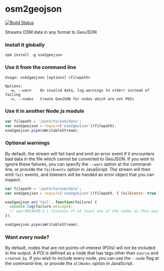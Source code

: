 # osm2geojson

[![Build Status](https://travis-ci.org/rclark/osm2geojson.svg?branch=master)](https://travis-ci.org/rclark/osm2geojson)

Streams OSM data in any format to GeoJSON

### Install it globally
```
npm install -g osm2geojson
```

### Use it from the command line
```
Usage: osm2geojson [options] <filepath>

Options:
  -w, --warn	On invalid data, log warnings to stderr instead of failing
  -n, --nodes	Create GeoJSON for nodes which are not POIs
```

### Use it in another Node.js module

```js
var filepath = '/path/to/osm/data';
var osm2geojson = require('osm2geojson')(filepath);
osm2geojson.pipe(aWritableStream);
```

### Optional warnings

By default, the stream will fail hard and emit an error event if it encounters
bad data in the file which cannot be converted to GeoJSON. If you wish to ignore
these failures, you can specify the `--warn` option at the command-line, or
provide the `failEvents` option in JavaScript. The stream will then emit `fail`
events, and listeners will be handed an error object that you can inspect.

```js
var filepath = '/path/to/osm/data';
var osm2geojson = require('osm2geojson')(filepath, { failEvents: true });

osm2geojson.on('fail', function(failure) {
  console.log(failure.message);
  // way!8914650!3 | location of at least one of the nodes in this way not set
});

osm2geojson.pipe(aWritableStream);
```

### Want every node?

By default, nodes that are not points-of-interest (POIs) will not be included in
the output. A POI is defined as a node that has tags other than `source` and
`created_by`. If you wish to include every node, you can use the `--node` flag
at the command-line, or provide the `allNodes` option in JavaScript.
